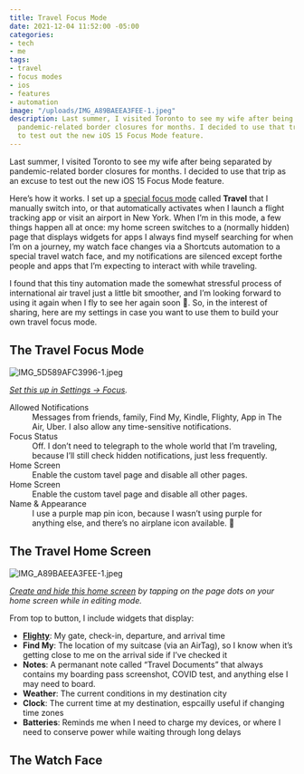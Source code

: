 ```yaml
---
title: Travel Focus Mode
date: 2021-12-04 11:52:00 -05:00
categories:
- tech
- me
tags:
- travel
- focus modes
- ios
- features
- automation
image: "/uploads/IMG_A89BAEEA3FEE-1.jpeg"
description: Last summer, I visited Toronto to see my wife after being separated by
  pandemic-related border closures for months. I decided to use that trip as an excuse
  to test out the new iOS 15 Focus Mode feature.
---
```


Last summer, I visited Toronto to see my wife after being separated by pandemic-related border closures for months. I decided to use that trip as an excuse to test out the new iOS 15 Focus Mode feature.

Here’s how it works. I set up a [special focus mode](https://twitter.com/mb/status/1429069655629500416) called **Travel** that I manually switch into, or that automatically activates when I launch a flight tracking app or visit an airport in New York. When I’m in this mode, a few things happen all at once: my home screen switches to a (normally hidden) page that displays widgets for apps I always find myself searching for when I’m on a journey, my watch face changes via a Shortcuts automation to a special travel watch face, and my notifications are silenced except forthe people and apps that I’m expecting to interact with while traveling.

I found that this tiny automation made the somewhat stressful process of international air travel just a little bit smoother, and I’m looking forward to using it again when I fly to see her again soon 🤞. So, in the interest of sharing, here are my settings in case you want to use them to build your own travel focus mode.

## The Travel Focus Mode

![IMG_5D589AFC3996-1.jpeg](/uploads/IMG_5D589AFC3996-1.jpeg)

*[Set this up in Settings → Focus](https://support.apple.com/en-us/HT212608).*

<dl>
<dt>Allowed Notifications</dt>
<dd>Messages from friends, family, Find My, Kindle, Flighty, App in The Air, Uber. I also allow any time-sensitive notifications.</dd>
<dt>Focus Status</dt>
<dd>Off. I don’t need to telegraph to the whole world that I’m traveling, because I’ll still check hidden notifications, just less frequently.</dd>
<dt>Home Screen</dt>
<dd>Enable the custom tavel page and disable all other pages.</dd>
<dt>Home Screen</dt>
<dd>Enable the custom tavel page and disable all other pages.</dd>
<dt>Name & Appearance</dt>
<dd>I use a purple map pin icon, because I wasn’t using purple for anything else, and there’s no airplane icon available. 📍</dd>
</dl>

## The Travel Home Screen

![IMG_A89BAEEA3FEE-1.jpeg](/uploads/IMG_A89BAEEA3FEE-1.jpeg)

*[Create and hide this home screen](https://support.apple.com/en-me/HT211345) by tapping on the page dots on your home screen while in editing mode.*

From top to button, I include widgets that display:

* **[Flighty](https://www.flightyapp.com)**: My gate, check-in, departure, and arrival time
* **Find My**: The location of my suitcase (via an AirTag), so I know when it’s getting close to me on the arrival side if I’ve checked it
* **Notes**: A permanant note called “Travel Documents” that always contains my boarding pass screenshot, COVID test, and anything else I may need to board.
* **Weather**: The current conditions in my destination city
* **Clock**: The current time at my destination, espcailly useful if changing time zones
* **Batteries**: Reminds me when I need to charge my devices, or where I need to conserve power while waiting through long delays

## The Watch Face